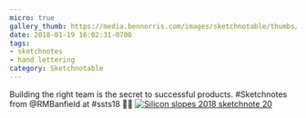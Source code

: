 ```yaml
---
micro: true
gallery_thumb: https://media.bennorris.com/images/sketchnotable/thumbs/silicon-slopes-2018-sketchnote-20.jpg
date: 2018-01-19 16:02:31-0700
tags:
- sketchnotes
- hand lettering
category: Sketchnotable
---
```


Building the right team is the secret to successful products. #Sketchnotes from @RMBanfield at #ssts18 ✍🏼 [![Silicon slopes 2018 sketchnote 20](https://media.bennorris.com/images/sketchnotable/silicon-slopes-2018/silicon-slopes-2018-sketchnote-20.jpg)](https://media.bennorris.com/images/sketchnotable/silicon-slopes-2018/silicon-slopes-2018-sketchnote-20.jpg)